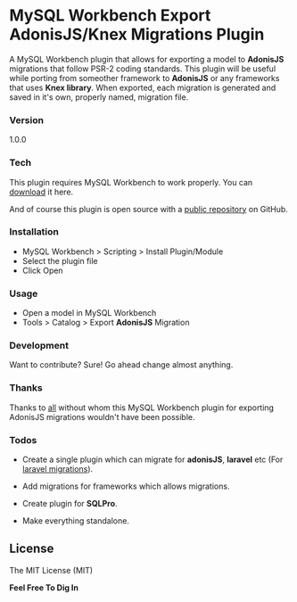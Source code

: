 # MySQL Workbench Export AdonisJS/Knex Migrations Plugin

A MySQL Workbench plugin that allows for exporting a model to **AdonisJS** migrations that follow PSR-2 coding standards. This plugin will be useful while porting from someother framework to **AdonisJS** or any frameworks that uses **Knex library**. When exported, each migration is generated and saved in it's own, properly named, migration file.

### Version
1.0.0

### Tech

This plugin requires MySQL Workbench to work properly.
You can [download](https://dev.mysql.com/downloads/workbench/) it here.

And of course this plugin is open source with a [public repository](https://github.com/ME-Studio/mysql-workbench-export-adonisjs-migrations)
 on GitHub.

### Installation

 - MySQL Workbench > Scripting > Install Plugin/Module
 - Select the plugin file
 - Click Open

### Usage

 - Open a model in MySQL Workbench
 - Tools > Catalog > Export **AdonisJS** Migration

### Development

Want to contribute? Sure! Go ahead change almost anything.

### Thanks

Thanks to [all](https://github.com/beckenrode/mysql-workbench-export-laravel-5-migrations/graphs/contributors) without whom
this MySQL Workbench plugin for exporting AdonisJS migrations wouldn't have been
possible.

### Todos

 -	Create a single plugin which can migrate for **adonisJS**, **laravel** etc
 	(For [laravel migrations](https://github.com/beckenrode/mysql-workbench-export-laravel-5-migrations)).
 
 -	Add migrations for frameworks which allows migrations.

 -	Create plugin for **SQLPro**.

 -	Make everything standalone.

License
----

The MIT License (MIT)

**Feel Free To Dig In**
